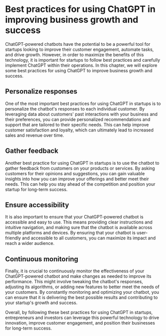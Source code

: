 Best practices for using ChatGPT in improving business growth and success
======================================================================================================================

ChatGPT-powered chatbots have the potential to be a powerful tool for startups looking to improve their customer engagement, automate tasks, and drive growth. However, in order to maximize the benefits of this technology, it is important for startups to follow best practices and carefully implement ChatGPT within their operations. In this chapter, we will explore some best practices for using ChatGPT to improve business growth and success.

Personalize responses
---------------------

One of the most important best practices for using ChatGPT in startups is to personalize the chatbot's responses to each individual customer. By leveraging data about customers' past interactions with your business and their preferences, you can provide personalized recommendations and support that are tailored to their specific needs. This can help improve customer satisfaction and loyalty, which can ultimately lead to increased sales and revenue over time.

Gather feedback
---------------

Another best practice for using ChatGPT in startups is to use the chatbot to gather feedback from customers on your products or services. By asking customers for their opinions and suggestions, you can gain valuable insights into how you can improve your offerings and better meet their needs. This can help you stay ahead of the competition and position your startup for long-term success.

Ensure accessibility
--------------------

It is also important to ensure that your ChatGPT-powered chatbot is accessible and easy to use. This means providing clear instructions and intuitive navigation, and making sure that the chatbot is available across multiple platforms and devices. By ensuring that your chatbot is user-friendly and accessible to all customers, you can maximize its impact and reach a wider audience.

Continuous monitoring
---------------------

Finally, it is crucial to continuously monitor the effectiveness of your ChatGPT-powered chatbot and make changes as needed to improve its performance. This might involve tweaking the chatbot's responses, adjusting its algorithms, or adding new features to better meet the needs of your customers. By constantly monitoring and optimizing your chatbot, you can ensure that it is delivering the best possible results and contributing to your startup's growth and success.

Overall, by following these best practices for using ChatGPT in startups, entrepreneurs and investors can leverage this powerful technology to drive innovation, improve customer engagement, and position their businesses for long-term success.
